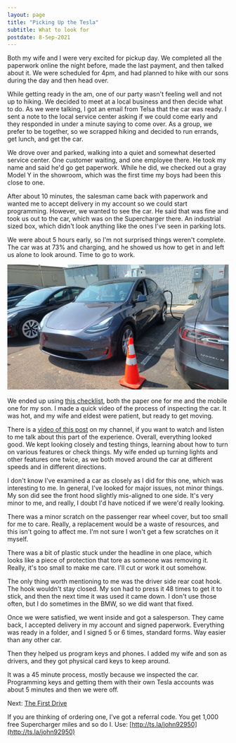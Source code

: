 ```yaml
---
layout: page
title: "Picking Up the Tesla"
subtitle: What to look for
postdate: 8-Sep-2021
---
```


Both my wife and I were very excited for pickup day. We completed all the paperwork online the night before, made the last payment, and then talked about it. We were scheduled for 4pm, and had planned to hike with our sons during the day and then head over.

While getting ready in the am, one of our party wasn't feeling well and not up to hiking. We decided to meet at a local business and then decide what to do. As we were talking, I got an email from Telsa that the car was ready. I sent a note to the local service center asking if we could come early and they responded in under a minute saying to come over. As a group, we prefer to be together, so we scrapped hiking and decided to run errands, get lunch, and get the car.

We drove over and parked, walking into a quiet and somewhat deserted service center. One customer waiting, and one employee there. He took my name and said he'd go get paperwork. While he did, we checked out a gray Model Y in the showroom, which was the first time my boys had been this close to one.

After about 10 minutes, the salesman came back with paperwork and wanted me to accept delivery in my account so we could start programming. However, we wanted to see the car. He said that was fine and took us out to the car, which was on the Supercharger there. An industrial sized box, which didn't look anything like the ones I've seen in parking lots.

We were about 5 hours early, so I'm not surprised things weren't complete. The car was at 73% and charging, and he showed us how to get in and left us alone to look around. Time to go to work.

![First view](/assets/img/cars/firstview.jpg)

We ended up using [this checklist](https://github.com/mykeln/teslaprep/blob/master/model_y_checklist.md), both the paper one for me and the mobile one for my son. I made a quick video of the process of inspecting the car. It was hot, and my wife and eldest were patient, but ready to get moving.

There is a [video of this post](https://youtu.be/0F4iUvg8Tq0) on my channel, if you want to watch and listen to me talk about this part of the experience. Overall, everything looked good. We kept looking closely and testing things, learning about how to turn on various features or check things. My wife ended up turning lights and other features one twice, as we both moved around the car at different speeds and in different directions.

I don't know I've examined a car as closely as I did for this one, which was interesting to me. In general, I've looked for major issues, not minor things. My son did see the front hood slightly mis-aligned to one side. It's very minor to me, and really, I doubt I'd have noticed if we were'd really looking.

There was a minor scratch on the passenger rear wheel cover, but too small for me to care. Really, a replacement would be a waste of resources, and this isn't going to affect me. I'm not sure I won't get a few scratches on it myself.

There was a bit of plastic stuck under the headline in one place, which looks like a piece of protection that tore as someone was removing it. Really, it's too small to make me care. I'll cut or work it out somehow.

The only thing worth mentioning to me was the driver side rear coat hook. The hook wouldn't stay closed. My son had to press it 48 times to get it to stick, and then the next time it was used it came down. I don't use those often, but I do sometimes in the BMW, so we did want that fixed.

Once we were satisfied, we went inside and got a salesperson. They came back, I accepted delivery in my account and signed paperwork. Everything was ready in a folder, and I signed 5 or 6 times, standard forms. Way easier than any other car.

Then they helped us program keys and phones. I added my wife and son as drivers, and they got physical card keys to keep around. 

It was a 45 minute process, mostly because we inspected the car. Programming keys and getting them with their own Tesla accounts was about 5 minutes and then we were off.

Next: [The First Drive](/projects/tesla/dayone/)

If you are thinking of ordering one, I’ve got a referral code. You get 1,000 free Supercharger miles and so do I. Use: [http://ts.la/john92950](http://ts.la/john92950)